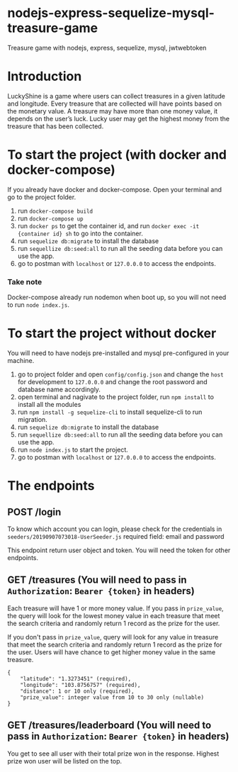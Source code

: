 # nodejs-express-sequelize-mysql-treasure-game
Treasure game with nodejs, express, sequelize, mysql, jwtwebtoken


# Introduction 
LuckyShine is a game where users can collect treasures in a given latitude and longitude. Every treasure that are collected will have points based on the monetary value. A treasure may have more than one money value, it depends on the user’s luck. Lucky user may get the highest money from the treasure that has been collected.

# To start the project (with docker and docker-compose)
If you already have docker and docker-compose. Open your terminal and go to the project folder.

1. run `docker-compose build`
2. run `docker-compose up`
3. run `docker ps` to get the container id, and run `docker exec -it {container id} sh` to go into the container.
4. run `sequelize db:migrate` to install the database
5. run `sequellize db:seed:all` to run all the seeding data before you can use the app.
6. go to postman with `localhost` or `127.0.0.0` to access the endpoints.

### Take note
Docker-compose already run nodemon when boot up, so you will not need to run `node index.js`.

# To start the project without docker
You will need to have nodejs pre-installed and mysql pre-configured in your machine.

1. go to project folder and open `config/config.json` and change the `host` for development to `127.0.0.0` and change the root password and database name accordingly.
2. open terminal and nagivate to the project folder, run `npm install` to install all the modules
3. run `npm install -g sequelize-cli` to install sequelize-cli to run migration.
4. run `sequelize db:migrate` to install the database
5. run `sequellize db:seed:all` to run all the seeding data before you can use the app.
6. run `node index.js` to start the project.
7. go to postman with `localhost` or `127.0.0.0` to access the endpoints.


# The endpoints

## POST /login
To know which account you can login, please check for the credentials in `seeders/20190907073018-UserSeeder.js`
required field: email and password

This endpoint return user object and token. You will need the token for other endpoints.

## GET /treasures (You will need to pass in `Authorization`: `Bearer {token}` in headers)
Each treasure will have 1 or more money value. If you pass in `prize_value`, the query will look for the lowest money value in each treasure that meet the search criteria and randomly return 1 record as the prize for the user.

If you don't pass in `prize_value`, query will look for any value in treasure that meet the search criteria and randomly return 1 record as the prize for the user. Users will have chance to get higher money value in the same treasure. 


```
{
	"latitude": "1.3273451" (required),
	"longitude": "103.8756757" (required),
	"distance": 1 or 10 only (required), 
	"prize_value": integer value from 10 to 30 only (nullable)
}
```

## GET /treasures/leaderboard  (You will need to pass in `Authorization`: `Bearer {token}` in headers)
You get to see all user with their total prize won in the response. Highest prize won user will be listed on the top.
